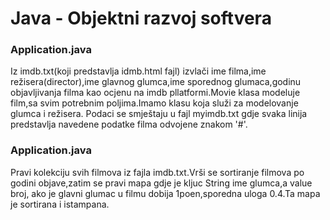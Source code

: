 # Java - Objektni razvoj softvera
### Application.java

Iz imdb.txt(koji predstavlja idmb.html fajl) izvlači ime filma,ime režisera(director),ime glavnog glumca,ime sporednog glumaca,godinu objavljivanja filma kao  ocjenu na imdb pllatformi.Movie klasa modeluje film,sa svim potrebnim poljima.Imamo klasu koja služi za modelovanje glumca i režisera.
Podaci se smještaju u fajl myimdb.txt gdje svaka linija predstavlja navedene podatke filma odvojene znakom '#'. 

### Application.java

Pravi kolekciju svih filmova iz fajla imdb.txt.Vrši se sortiranje filmova po godini objave,zatim se pravi mapa gdje je kljuc String ime glumca,a value broj,
ako je glavni glumac u filmu dobija 1poen,sporedna uloga 0.4.Ta mapa je sortirana  i istampana.
